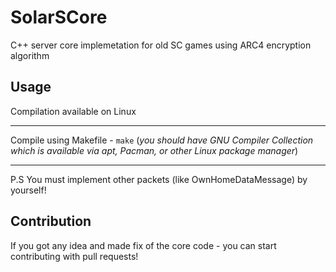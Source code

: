 # SolarSCore
C++ server core implemetation for old SC games using ARC4 encryption algorithm

## Usage

Compilation available on Linux

------

Compile using Makefile -  ```make``` (*you should have GNU Compiler Collection which is available via apt, Pacman, or other Linux package manager*)

------

P.S You must implement other packets (like OwnHomeDataMessage) by yourself!

## Contribution

If you got any idea and made fix of the core code - you can start contributing with pull requests!
